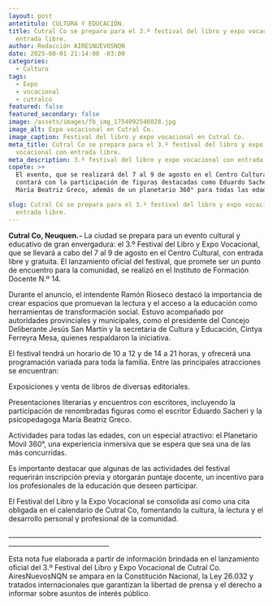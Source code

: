 ```yaml
---
layout: post
antetitulo: CULTURA Y EDUCACIÓN.
title: Cutral Co se prepara para el 3.º festival del libro y expo vocacional con
  entrada libre.
author: Redacción AIRESNUEVOSNQN
date: 2025-08-01 21:14:00 -03:00
categories:
  - Cultura
tags:
  - Expo
  - vocacional
  - cutralco
featured: false
featured_secondary: false
image: /assets/images/fb_img_1754092546028.jpg
image_alt: Expo vocacional en Cutral Co.
image_caption: Festival del libro y expo vocacional en Cutral Co.
meta_title: Cutral Co se prepara para el 3.º festival del libro y expo
  vocacional con entrada libre.
meta_description: 3.º festival del libro y expo vocacional con entrada libre.
copete: >+
  ​El evento, que se realizará del 7 al 9 de agosto en el Centro Cultural,
  contará con la participación de figuras destacadas como Eduardo Sacheri y
  María Beatriz Greco, además de un planetario 360° para todas las edades.

slug: Cutral Co se prepara para el 3.º festival del libro y expo vocacional con
  entrada libre.
---
```

 **Cutral Co, Neuquen.-** La ciudad se prepara para un evento cultural y educativo de gran envergadura: el 3.º Festival del Libro y Expo Vocacional, que se llevará a cabo del 7 al 9 de agosto en el Centro Cultural, con entrada libre y gratuita. El lanzamiento oficial del festival, que promete ser un punto de encuentro para la comunidad, se realizó en el Instituto de Formación Docente N.º 14.

​Durante el anuncio, el intendente Ramón Rioseco destacó la importancia de crear espacios que promuevan la lectura y el acceso a la educación como herramientas de transformación social. Estuvo acompañado por autoridades provinciales y municipales, como el presidente del Concejo Deliberante Jesús San Martín y la secretaria de Cultura y Educación, Cintya Ferreyra Mesa, quienes respaldaron la iniciativa.

​El festival tendrá un horario de 10 a 12 y de 14 a 21 horas, y ofrecerá una programación variada para toda la familia. Entre las principales atracciones se encuentran:

​Exposiciones y venta de libros de diversas editoriales.

​Presentaciones literarias y encuentros con escritores, incluyendo la participación de renombradas figuras como el escritor Eduardo Sacheri y la psicopedagoga María Beatriz Greco.

​Actividades para todas las edades, con un especial atractivo: el Planetario Móvil 360°, una experiencia inmersiva que se espera que sea una de las más concurridas.

​Es importante destacar que algunas de las actividades del festival requerirán inscripción previa y otorgarán puntaje docente, un incentivo para los profesionales de la educación que deseen participar.

​El Festival del Libro y la Expo Vocacional se consolida así como una cita obligada en el calendario de Cutral Co, fomentando la cultura, la lectura y el desarrollo personal y profesional de la comunidad.



\_\_\_\_\_\_\_\_\_\_\_\_\_\_\_\_\_\_\_\_\_\_\_\_\_\_\_\_\_\_\_\_\_\_\_\_\_\_\_\_\_\_\_\_\_\_\_\_\_\_\_\_\_\_\_\_\_\_\_\_\_\_\_\_\_\_\_\_\_\_\_\_\_\_\_\_\_\_\_\_\_\_\_\_\_\_\_\_\_\_\_\_\_\_\_\_\_\_\_\_\_\_\_\_\_\_\_\__

​​Esta nota fue elaborada a partir de información brindada en el lanzamiento oficial del 3.º Festival del Libro y Expo Vocacional de Cutral Co. AiresNuevosNQN se ampara en la Constitución Nacional, la Ley 26.032 y tratados internacionales que garantizan la libertad de prensa y el derecho a informar sobre asuntos de interés público.
